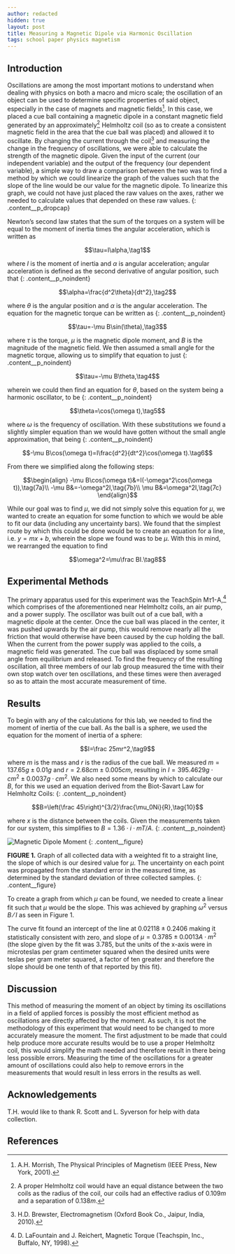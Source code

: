 ```yaml
---
author: redacted
hidden: true
layout: post
title: Measuring a Magnetic Dipole via Harmonic Oscillation
tags: school paper physics magnetism
---
```


## Introduction

Oscillations are among the most important motions to understand when dealing
with physics on both a macro and micro scale; the oscillation of an object can
be used to determine specific properties of said object, especially in the case
of magnets and magnetic fields[^1]. In this case, we placed a cue ball
containing a magnetic dipole in a constant magnetic field generated by an
approximately[^2] Helmholtz coil (so as to create a consistent magnetic field
in the area that the cue ball was placed) and allowed it to oscillate. By
changing the current through the coil[^3] and measuring the change in the
frequency of oscillations, we were able to calculate the strength of the
magnetic dipole. Given the input of the current (our independent variable) and
the output of the frequency (our dependent variable), a simple way to draw a
comparison between the two was to find a method by which we could linearize the
graph of the values such that the slope of the line would be our value for the
magnetic dipole. To linearize this graph, we could not have just placed the raw
values on the axes, rather we needed to calculate values that depended on these
raw values.
{: .content__p_dropcap}

[^1]:   A.H. Morrish, The Physical Principles of Magnetism (IEEE Press, New
        York, 2001).

[^2]:   A proper Helmholtz coil would have an equal distance between the two
        coils as the radius of the coil, our coils had an effective radius of
        $0.109m$ and a separation of $0.138m$.

[^3]:   H.D. Brewster, Electromagnetism (Oxford Book Co., Jaipur, India, 2010).

Newton’s second law states that the sum of the torques on a system will be equal
to the moment of inertia times the angular acceleration, which is written as

$$\tau=I\alpha,\tag1$$

where $I$ is the moment of inertia and $\alpha$ is angular acceleration; angular
acceleration is defined as the second derivative of angular position, such that
{: .content__p_noindent}

$$\alpha=\frac{d^2\theta}{dt^2},\tag2$$

where $\theta$ is the angular position and $\alpha$ is the angular acceleration.
The equation for the magnetic torque can be written as
{: .content__p_noindent}

$$\tau=-\mu B\sin(\theta),\tag3$$

where $\tau$ is the torque, $\mu$ is the magnetic dipole moment, and $B$ is the
magnitude of the magnetic field. We then assumed a small angle for the magnetic
torque, allowing us to simplify that equation to just
{: .content__p_noindent}

$$\tau=-\mu B\theta,\tag4$$

wherein we could then find an equation for $\theta$, based on the system being a
harmonic oscillator, to be
{: .content__p_noindent}

$$\theta=\cos(\omega t),\tag5$$

where $\omega$ is the frequency of oscillation. With these substitutions we
found a slightly simpler equation than we would have gotten without the small
angle approximation, that being
{: .content__p_noindent}

$$-\mu B\cos(\omega t)=I\frac{d^2}{dt^2}\cos(\omega t).\tag6$$

From there we simplified along the following steps:

$$\begin{align}
-\mu B\cos(\omega t)&=I(-\omega^2\cos(\omega t)),\tag{7a}\\
-\mu B&=-\omega^2I,\tag{7b}\\
\mu B&=\omega^2I,\tag{7c}
\end{align}$$

While our goal was to find $\mu$, we did not simply solve this equation for
$\mu$, we wanted to create an equation for some function to which we would be
able to fit our data (including any uncertainty bars). We found that the
simplest route by which this could be done would be to create an equation for a
line, i.e. $y=mx+b$, wherein the slope we found was to be $\mu$. With this in
mind, we rearranged the equation to find

$$\omega^2=\mu\frac BI.\tag8$$

## Experimental Methods

The primary apparatus used for this experiment was the TeachSpin
M$\tau$1-A,[^4] which comprises of the aforementioned near Helmholtz coils, an
air pump, and a power supply. The oscillator was built out of a cue ball, with
a magnetic dipole at the center. Once the cue ball was placed in the center, it
was pushed upwards by the air pump, this would remove nearly all the friction
that would otherwise have been caused by the cup holding the ball. When the
current from the power supply was applied to the coils, a magnetic field was
generated. The cue ball was displaced by some small angle from equilibrium and
released. To find the frequency of the resulting oscillation, all three members
of our lab group measured the time with their own stop watch over ten
oscillations, and these times were then averaged so as to attain the most
accurate measurement of time.

[^4]:   D. LaFountain and J. Reichert, Magnetic Torque (Teachspin, Inc.,
        Buffalo, NY, 1998).

## Results

To begin with any of the calculations for this lab, we needed to find the moment
of inertia of the cue ball. As the ball is a sphere, we used the equation for
the moment of inertia of a sphere:

$$I=\frac 25mr^2,\tag9$$

where $m$ is the mass and $r$ is the radius of the cue ball. We measured
$m=137.65g\pm0.01g$ and $r=2.68cm\pm0.005cm$, resulting in $I=395.4629g\cdot
cm^2\pm0.0037g\cdot cm^2$. We also need some means by which to calculate our
$B$, for this we used an equation derived from the Biot-Savart Law for Helmholtz
Coils:
{: .content__p_noindent}

$$B=\left(\frac 45\right)^{3/2}\frac{\mu_0Ni}{R},\tag{10}$$

where $x$ is the distance between the coils. Given the measurements taken for
our system, this simplifies to $B=1.36\cdot i \cdot mT/A$.
{: .content__p_noindent}

![Magnetic Dipole Moment](/assets/img/dipole.png)
{: .content__figure}

**FIGURE 1.** Graph of all collected data with a weighted fit to a straight
line, the slope of which is our desired value for $\mu$. The uncertainty on each
point was propagated from the standard error in the measured time, as determined
by the standard deviation of three collected samples.
{: .content__figure}

To create a graph from which $\mu$ can be found, we needed to create a linear
fit such that $\mu$ would be the slope. This was achieved by graphing $\omega^2$
versus $B⁄I$ as seen in Figure 1.

The curve fit found an intercept of the line at $0.02118\pm0.2406$ making it
statistically consistent with zero, and slope of $\mu=0.3785\pm0.0013
A\cdot m^2$  (the slope given by the fit was $3.785$, but the units of the
x-axis were in microteslas per gram centimeter squared when the desired units
were teslas per gram meter squared, a factor of ten greater and therefore the
slope should be one tenth of that reported by this fit).

## Discussion

This method of measuring the moment of an object by timing its oscillations in a
field of applied forces is possibly the most efficient method as oscillations
are directly affected by the moment. As such, it is not the methodology of this
experiment that would need to be changed to more accurately measure the moment.
The first adjustment to be made that could help produce more accurate results
would be to use a proper Helmholtz coil, this would simplify the math needed and
therefore result in there being less possible errors. Measuring the time of the
oscillations for a greater amount of oscillations could also help to remove
errors in the measurements that would result in less errors in the results as
well.

## Acknowledgements

T.H. would like to thank R. Scott and L. Syverson for help with data collection.

## References
